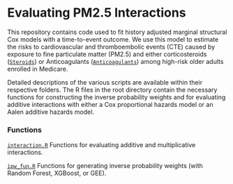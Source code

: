 # Evaluating PM2.5 Interactions

This repository contains code used to fit history adjusted marginal structural Cox models with a time-to-event outcome. We use this model to estimate the risks to cardiovascular and thromboembolic events (CTE) caused by exposure to fine particulate matter (PM2.5) and either corticosteroids ([`Steroids`](https://github.com/kevjosey/pm-interaction/blob/main/Steroids/)) or Anticoagulants ([`Anticoagulants`](https://github.com/kevjosey/pm-interaction/blob/main/Anticoagulants/)) among high-risk older adults enrolled in Medicare. 

Detailed descriptions of the various scripts are available within their respective folders. The R files in the root directory contain the necessary functions for constructing the inverse probability weights and for evaluating additive interactions with either a Cox proportional hazards model or an Aalen additive hazards model.

### Functions

[`interaction.R`](https://github.com/kevjosey/pm-interaction/blob/main/interaction.R) Functions for evaluating additive and multiplicative interactions. 

[`ipw_fun.R`](https://github.com/kevjosey/pm-interaction/blob/main/ipw_fun.R) Functions for generating inverse probability weights (with Random Forest, XGBoost, or GEE). 

